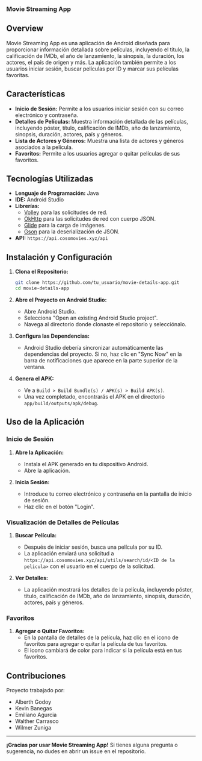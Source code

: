 ### Movie Streaming App

## Overview

Movie Streaming App es una aplicación de Android diseñada para proporcionar información detallada sobre películas, incluyendo el título, la calificación de IMDb, el año de lanzamiento, la sinopsis, la duración, los actores, el país de origen y más. La aplicación también permite a los usuarios iniciar sesión, buscar películas por ID y marcar sus películas favoritas.

## Características

- **Inicio de Sesión:** Permite a los usuarios iniciar sesión con su correo electrónico y contraseña.
- **Detalles de Películas:** Muestra información detallada de las películas, incluyendo póster, título, calificación de IMDb, año de lanzamiento, sinopsis, duración, actores, país y géneros.
- **Lista de Actores y Géneros:** Muestra una lista de actores y géneros asociados a la película.
- **Favoritos:** Permite a los usuarios agregar o quitar películas de sus favoritos.

## Tecnologías Utilizadas

- **Lenguaje de Programación:** Java
- **IDE:** Android Studio
- **Librerías:** 
  - [Volley](https://developer.android.com/training/volley) para las solicitudes de red.
  - [OkHttp](https://square.github.io/okhttp/) para las solicitudes de red con cuerpo JSON.
  - [Glide](https://bumptech.github.io/glide/) para la carga de imágenes.
  - [Gson](https://github.com/google/gson) para la deserialización de JSON.
- **API:** `https://api.cosomovies.xyz/api`
  

## Instalación y Configuración

1. **Clona el Repositorio:**
   ```sh
   git clone https://github.com/tu_usuario/movie-details-app.git
   cd movie-details-app
   ```

2. **Abre el Proyecto en Android Studio:**
   - Abre Android Studio.
   - Selecciona "Open an existing Android Studio project".
   - Navega al directorio donde clonaste el repositorio y selecciónalo.

3. **Configura las Dependencias:**
   - Android Studio debería sincronizar automáticamente las dependencias del proyecto. Si no, haz clic en "Sync Now" en la barra de notificaciones que aparece en la parte superior de la ventana.

4. **Genera el APK:**
   - Ve a `Build > Build Bundle(s) / APK(s) > Build APK(s)`.
   - Una vez completado, encontrarás el APK en el directorio `app/build/outputs/apk/debug`.

## Uso de la Aplicación

### Inicio de Sesión

1. **Abre la Aplicación:**
   - Instala el APK generado en tu dispositivo Android.
   - Abre la aplicación.

2. **Inicia Sesión:**
   - Introduce tu correo electrónico y contraseña en la pantalla de inicio de sesión.
   - Haz clic en el botón "Login".

### Visualización de Detalles de Películas

1. **Buscar Película:**
   - Después de iniciar sesión, busca una película por su ID.
   - La aplicación enviará una solicitud a `https://api.cosomovies.xyz/api/utils/search/id/<ID de la pelicula>` con el usuario en el cuerpo de la solicitud.

2. **Ver Detalles:**
   - La aplicación mostrará los detalles de la película, incluyendo póster, título, calificación de IMDb, año de lanzamiento, sinopsis, duración, actores, país y géneros.

### Favoritos

1. **Agregar o Quitar Favoritos:**
   - En la pantalla de detalles de la película, haz clic en el icono de favoritos para agregar o quitar la película de tus favoritos.
   - El icono cambiará de color para indicar si la película está en tus favoritos.

## Contribuciones

Proyecto trabajado por:
- Alberth Godoy
- Kevin Banegas
- Emiliano Agurcia
- Walther Carrasco
- Wilmer Zuniga



---

**¡Gracias por usar Movie Streaming App!** Si tienes alguna pregunta o sugerencia, no dudes en abrir un issue en el repositorio.
